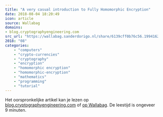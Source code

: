 ```yaml
---
title: "A very casual introduction to Fully Homomorphic Encryption"
date: 2018-08-04 18:20:49
icon: article
source: Wallabag
domains:
- blog.cryptographyengineering.com
src_url: "https://wallabag.sanderdorigo.nl/share/6139cff0b76c56.19941626"
2018: "08"
categories:
    - "computers"
    - "crypto-currencies"
    - "cryptography"
    - "encryption"
    - "homomorphic encryption"
    - "homomorphic-encryption"
    - "mathematics"
    - "programming"
    - "tutorial"
---
```

Het oorspronkelijke artikel kan je lezen op [blog.cryptographyengineering.com](https://blog.cryptographyengineering.com/2012/01/02/very-casual-introduction-to-fully/) of [op Wallabag](https://wallabag.sanderdorigo.nl/share/6139cff0b76c56.19941626). De leestijd is ongeveer 9 minuten.